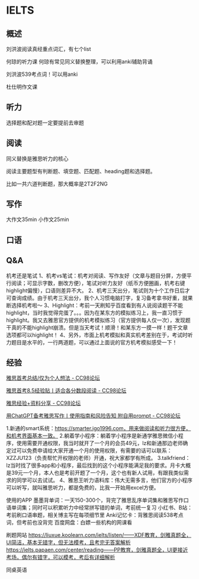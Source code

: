 # IELTS


## 概述

刘洪波阅读真经重点词汇，有七个list

何琼的听力课 何琼有常见同义替换整理，可以利用anki辅助背诵

刘洪波539考点词！可以用anki

杜仕明作文课


## 听力

选择题和配对题一定要提前去审题

## 阅读
同义替换是雅思听力的核心

阅读主要题型有判断题、填空题、匹配题、heading题和选择题。


比如一共六道判断题，那大概率是2T2F2NG
## 写作

大作文35min
小作文25min
## 口语

## Q&A

机考还是笔试
1、机考vs笔试：机考对阅读、写作友好（文章与题目分屏，方便平行阅读；可显示字数，删改方便），笔试对听力友好（纸币方便圈画，机考右键highlight偏慢），口语则差异不大。
2、机考三天出分，笔试则为十个工作日后才可查询成绩。由于机考三天出分，我个人习惯电脑打字，复习备考拿书好重，就果断选择机考啦～
3、Highlight：考前一天刷知乎百度看到有人说阅读题干不能highlight，当时我觉得完蛋了。。。因为在某东方的模拟练习上，我一直习惯于highlight。我又去雅思官方提供的机考模拟练习（官方提供每人仅一次），发现题干真的不能highlight崩溃。但是当天考试！顺滑！和某东方一摸一样！题干文章选项都可以highlight！
4、另外，市面上机考模拟和真实机考差别在于，考试时听力题目是水平的，一行两道题，可以通过上面说的官方机考模拟感受一下！

## 经验

[雅思首考总结/仅为个人想法 - CC98论坛](https://www.cc98.org/topic/5370830)

[雅思首考8.5经验贴丨适合各分数段阅读 - CC98论坛](https://www.cc98.org/topic/5875550)

[雅思经验+资料分享 - CC98论坛](https://www.cc98.org/topic/5423477)

[用ChatGPT备考雅思写作丨使用指南和风险告知 附自用prompt - CC98论坛](https://www.cc98.org/topic/5877674)



1.新通的smart系统：https://smarter.igo1996.com，用来做阅读和听力很方便，和机考界面基本一致。
2.躺着学小程序：躺着学小程序是新通学雅思微信小程序，使用需要开通权限，我当时就开了一个月的会员49元，lz和新通那边老师确定过可以免费申请给大家开通一个月的使用权限，有需要的话可以联系：XZZJU123（负责帮忙开权限的老师）开通，祝大家都学有所成。
3.talkfriend：lz当时找了很多app和小程序，最后找到的这个小程序能满足我的要求。月卡大概是39元一个月，本人也是考前开题了一个月，这个也有新人试用，有跟我类似需求的同学可以去试试。
4、雅思王听力语料库：伟大无需多言，他们官方的小程序可以听写，就叫雅思听力，都是免费的，比我一开始用excel方便。

使用的APP
墨墨背单词：一天150-300个，背完了雅思乱序单词集和雅思写作口语单词集；同时可以积累听力中经常拼写错的单词，考前统一复习
小红书、B站：考前刷口语串题，相关博主写在每项细节里
Anki记忆卡：背雅思阅读538考点词，但考前也没背完
百度网盘：白嫖一些机构的网课看

刷题网站
https://liuxue.koolearn.com/ielts/listen/——XDF教育，剑雅真题全，UI简洁，基本无错字，但无法模考，且考完无答案解析
https://ielts.papaen.com/center/reading——PP教育，剑雅真题全，UI更接近考场，偶尔有错字，可以模考，考后有详细解析

同桌英语